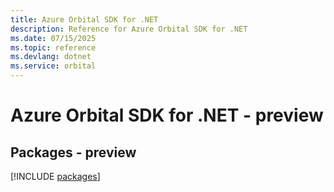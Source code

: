 ```yaml
---
title: Azure Orbital SDK for .NET
description: Reference for Azure Orbital SDK for .NET
ms.date: 07/15/2025
ms.topic: reference
ms.devlang: dotnet
ms.service: orbital
---
```

# Azure Orbital SDK for .NET - preview
## Packages - preview
[!INCLUDE [packages](orbital-index.md)]